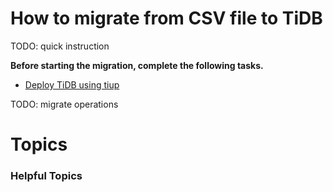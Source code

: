 # How to migrate from CSV file to TiDB

TODO: quick instruction

**Before starting the migration, complete the following tasks.**

- [Deploy TiDB using tiup]()

TODO: migrate operations

# Topics

### Helpful Topics  
